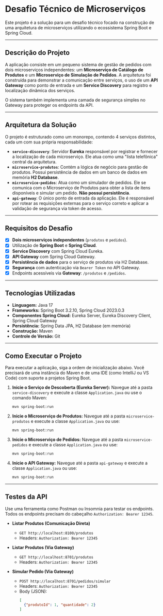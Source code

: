 # Desafio Técnico de Microserviços

Este projeto é a solução para um desafio técnico focado na construção de uma arquitetura de microserviços utilizando o ecossistema Spring Boot e Spring Cloud.

---

## Descrição do Projeto

A aplicação consiste em um pequeno sistema de gestão de pedidos com dois microserviços independentes: um **Microserviço de Catálogo de Produtos** e um **Microserviço de Simulação de Pedidos**. A arquitetura foi construída para demonstrar a comunicação entre serviços, o uso de um **API Gateway** como ponto de entrada e um **Service Discovery** para registro e localização dinâmica dos serviços.

O sistema também implementa uma camada de segurança simples no Gateway para proteger os endpoints da API.

---

## Arquitetura da Solução

O projeto é estruturado como um monorepo, contendo 4 serviços distintos, cada um com sua própria responsabilidade:

- **`service-discovery`**: Servidor **Eureka** responsável por registrar e fornecer a localização de cada microserviço. Ele atua como uma "lista telefônica" central da arquitetura.
- **`microservice-produtos`**: Contém a lógica de negócio para gestão de produtos. Possui persistência de dados em um banco de dados em memória **H2 Database**.
- **`microservice-pedidos`**: Atua como um simulador de pedidos. Ele se comunica com o Microserviço de Produtos para obter a lista de itens disponíveis e simular um pedido. **Não possui persistência**.
- **`api-gateway`**: O único ponto de entrada da aplicação. Ele é responsável por rotear as requisições externas para o serviço correto e aplicar a validação de segurança via token de acesso.

---

## Requisitos do Desafio

- [x] **Dois microserviços independentes** (`produtos` e `pedidos`).
- [x] Utilização de **Spring Boot** e **Spring Cloud**.
- [x] **Service Discovery** com Spring Cloud Eureka.
- [x] **API Gateway** com Spring Cloud Gateway.
- [x] **Persistência de dados** para o serviço de produtos via H2 Database.
- [x] **Segurança** com autenticação via `Bearer Token` no API Gateway.
- [x] Endpoints acessíveis via **Gateway**: `/produtos` e `/pedidos`.

---

## Tecnologias Utilizadas

- **Linguagem:** Java 17
- **Frameworks:** Spring Boot 3.2.10, Spring Cloud 2023.0.3
- **Componentes Spring Cloud:** Eureka Server, Eureka Discovery Client, Spring Cloud Gateway
- **Persistência:** Spring Data JPA, H2 Database (em memória)
- **Construção:** Maven
- **Controle de Versão:** Git

---

## Como Executar o Projeto

Para executar a aplicação, siga a ordem de inicialização abaixo. Você precisará de uma instância do Maven e de uma IDE (como IntelliJ ou VS Code) com suporte a projetos Spring Boot.

1.  **Inicie o Serviço de Descoberta (Eureka Server):**
    Navegue até a pasta `service-discovery` e execute a classe `Application.java` ou use o comando Maven:
    ```bash
    mvn spring-boot:run
    ```
2.  **Inicie o Microserviço de Produtos:**
    Navegue até a pasta `microservice-produtos` e execute a classe `Application.java` ou use:
    ```bash
    mvn spring-boot:run
    ```
3.  **Inicie o Microserviço de Pedidos:**
    Navegue até a pasta `microservice-pedidos` e execute a classe `Application.java` ou use:
    ```bash
    mvn spring-boot:run
    ```
4.  **Inicie o API Gateway:**
    Navegue até a pasta `api-gateway` e execute a classe `Application.java` ou use:
    ```bash
    mvn spring-boot:run
    ```

---

## Testes da API

Use uma ferramenta como Postman ou Insomnia para testar os endpoints. Todos os endpoints precisam do cabeçalho `Authorization: Bearer 12345`.

- **Listar Produtos (Comunicação Direta)**
  - `GET http://localhost:8100/produtos`
  - Headers: `Authorization: Bearer 12345`

- **Listar Produtos (Via Gateway)**
  - `GET http://localhost:8701/produtos`
  - Headers: `Authorization: Bearer 12345`

- **Simular Pedido (Via Gateway)**
  - `POST http://localhost:8701/pedidos/simular`
  - Headers: `Authorization: Bearer 12345`
  - Body (JSON):
    ```json
    [
      {"produtoId": 1, "quantidade": 2}
    ]
    ```
